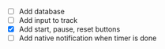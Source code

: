 -   [ ] Add database
-   [ ] Add input to track
-   [x] Add start, pause, reset buttons
-   [ ] Add native notification when timer is done
